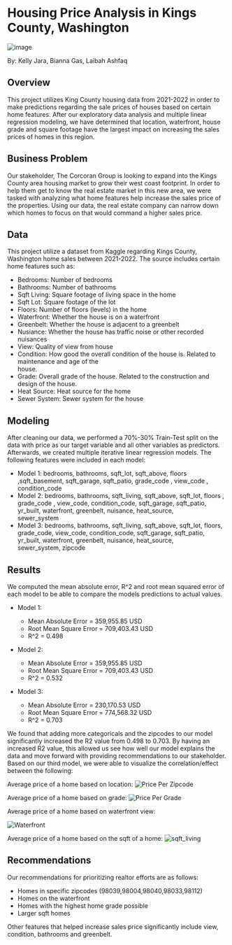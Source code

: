 # Housing Price Analysis in Kings County, Washington
![image](https://github.com/Kellyajara/Phase2_Project/assets/127794801/838b5b02-aa53-4435-acbd-aed4887859e6)

By: Kelly Jara, Bianna Gas, Laibah Ashfaq

## Overview
This project utilizes King County housing data from 2021-2022 in order to make predictions regarding the sale prices of houses based on certain home features. After our exploratory data analysis and multiple linear regression modeling, we have determined that location, waterfront, house grade and square footage have the largest impact on increasing the sales prices of homes in this region.

## Business Problem
Our stakeholder, The Corcoran Group is looking to expand into the Kings County area housing market to grow their west coast footprint. In order to help them get to know the real estate market in this new area, we were tasked with analyzing what home features help increase the sales price of the properties. Using our data, the real estate company can narrow down which homes to focus on that would command a higher sales price. 

## Data
This project utilize a dataset from Kaggle regarding Kings County, Washington home sales between 2021-2022. The source includes certain home features such as: 
  * Bedrooms: Number of bedrooms
  * Bathrooms: Number of bathrooms
  * Sqft Living: Square footage of living space in the home
  * Sqft Lot: Square footage of the lot
  * Floors: Number of floors (levels) in the home
  * Waterfront: Whether the house is on a waterfront
  * Greenbelt: Whether the house is adjacent to a greenbelt
  * Nusiance: Whether the house has traffic noise or other recorded nuisances
  * View: Quality of view from house
  * Condition: How good the overall condition of the house is. Related to maintenance and age of the   
    house.
  * Grade: Overall grade of the house. Related to the construction and design of the house.
  * Heat Source: Heat source for the home
  * Sewer System: Sewer system for the house
 
## Modeling
After cleaning our data, we performed a 70%-30% Train-Test split on the data with price as our target variable and all other variables as predictors. Afterwards, we created multiple iterative linear regression models. The following features were included in each model:
  * Model 1: bedrooms, bathrooms, sqft_lot, sqft_above, floors ,sqft_basement, sqft_garage, sqft_patio,     grade_code , view_code , condition_code 
  * Model 2: bedrooms, bathrooms, sqft_living, sqft_above, sqft_lot, floors , grade_code , view_code,
    condition_code, sqft_garage, sqft_patio, yr_built, waterfront, greenbelt, nuisance, heat_source,  
    sewer_system 
  * Model 3: bedrooms, bathrooms, sqft_living, sqft_above, sqft_lot, floors, grade_code, view_code,
    condition_code, sqft_garage, sqft_patio, yr_built, waterfront, greenbelt, nuisance, heat_source,   
    sewer_system, zipcode
    
## Results
We computed the mean absolute error, R^2 and root mean squared error of each model to be able to compare the models predictions to actual values.

* Model 1:
  - Mean Absolute Error = 359,955.85 USD
  - Root Mean Square Error = 709,403.43 USD
  - R^2 = 0.498

* Model 2: 
  - Mean Absolute Error = 359,955.85 USD
  - Root Mean Square Error = 709,403.43 USD
  - R^2 = 0.532
 
 * Model 3:
   - Mean Absolute Error = 230,170.53 USD
   - Root Mean Square Error = 774,568.32 USD
   - R^2 = 0.703

We found that adding more categoricals and the zipcodes to our model significantly increased the R2 value from 0.498 to 0.703. By having an increased R2 value, this allowed us see how well our model explains the data and move forward with providing recommendations to our stakeholder. Based on our third model, we were able to visualize the correlation/effect between the following: 

Average price of a home based on location:
![Price Per Zipcode](https://github.com/Kellyajara/Phase2_Project/assets/127794801/5976eb2d-645b-446c-8d2e-216cd4740e76)

Average price of a home based on grade: 
![Price Per Grade](https://github.com/Kellyajara/Phase2_Project/assets/127794801/a7503575-3a49-4228-9939-1ba08ee9159e)

Average price of a home based on waterfront view: 

![Waterfront](https://github.com/Kellyajara/Phase2_Project/assets/127794801/ab46cb13-2dd0-4f19-b4d1-96ac54c00782)

Average price of a home based on the sqft of a home:
![sqft_living](https://github.com/Kellyajara/Phase2_Project/assets/127794801/77a455ef-21d0-4d4d-9b44-4c34ce2c5c62)

## Recommendations
Our recommendations for prioritizing realtor efforts are as follows:
  - Homes in specific zipcodes (98039,98004,98040,98033,98112)
  - Homes on the waterfront
  - Homes with the highest home grade possible 
  - Larger sqft homes

Other features that helped increase sales price significantly include view, condition, bathrooms and greenbelt. 



  

